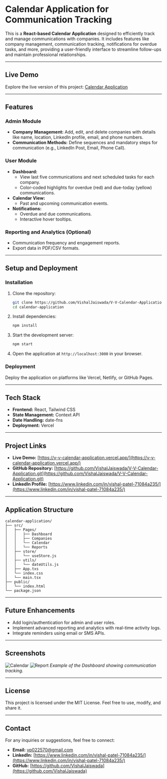 # Calendar Application for Communication Tracking

This is a **React-based Calendar Application** designed to efficiently track and manage communications with companies. It includes features like company management, communication tracking, notifications for overdue tasks, and more, providing a user-friendly interface to streamline follow-ups and maintain professional relationships.

---

## **Live Demo**

Explore the live version of this project: [Calendar Application](https://v-v-calendar-application.vercel.app/)

---

## **Features**

### **Admin Module**
- **Company Management:** Add, edit, and delete companies with details like name, location, LinkedIn profile, email, and phone numbers.
- **Communication Methods:** Define sequences and mandatory steps for communication (e.g., LinkedIn Post, Email, Phone Call).

### **User Module**
- **Dashboard:**
  - View last five communications and next scheduled tasks for each company.
  - Color-coded highlights for overdue (red) and due-today (yellow) communications.
- **Calendar View:**
  - Past and upcoming communication events.
- **Notifications:**
  - Overdue and due communications.
  - Interactive hover tooltips.

### **Reporting and Analytics (Optional)**
- Communication frequency and engagement reports.
- Export data in PDF/CSV formats.

---

## **Setup and Deployment**


### Installation

1. Clone the repository:
   ```bash
   git clone https://github.com/VishalJaiswada/V-V-Calendar-Application.git
   cd calendar-application
   ```

2. Install dependencies:
   ```bash
   npm install
   ```

3. Start the development server:
   ```bash
   npm start
   ```

4. Open the application at `http://localhost:3000` in your browser.

### Deployment

Deploy the application on platforms like Vercel, Netlify, or GitHub Pages.

---

## **Tech Stack**

- **Frontend:** React, Tailwind CSS
- **State Management:** Context API
- **Date Handling:** date-fns
- **Deployment:** Vercel

---

## **Project Links**

- **Live Demo:** [https://v-v-calendar-application.vercel.app/](https://v-v-calendar-application.vercel.app/)
- **GitHub Repository:** [https://github.com/VishalJaiswada/V-V-Calendar-Application.git](https://github.com/VishalJaiswada/V-V-Calendar-Application.git)
- **LinkedIn Profile:** [https://www.linkedin.com/in/vishal-patel-71084a235/](https://www.linkedin.com/in/vishal-patel-71084a235/)

---

## **Application Structure**

```
calendar-application/
├── src/
│   ├── Pages/
│   │   ├── Dashboard
│   │   ├── Companies
│   │   └── Calendar
│   │   └── Reports
│   ├── store/
│   │   └── useStore.js
│   ├── utils/
│   │   └── dateUtils.js
│   ├── App.txs
│   └── index.css
│   └── main.tsx
├── public/
│   └── index.html
└── package.json
```

---

## **Future Enhancements**

- Add login/authentication for admin and user roles.
- Implement advanced reporting and analytics with real-time activity logs.
- Integrate reminders using email or SMS APIs.

---

## **Screenshots**

![Calendar](https://v-v-calendar-application.vercel.app/)
![Report](https://v-v-calendar-application.vercel.app/)
*Example of the Dashboard showing communication tracking.*

---

## **License**

This project is licensed under the MIT License. Feel free to use, modify, and share it.

---

## **Contact**

For any inquiries or suggestions, feel free to connect:

- **Email:** vp022570@gmail.com
- **LinkedIn:** [https://www.linkedin.com/in/vishal-patel-71084a235/](https://www.linkedin.com/in/vishal-patel-71084a235/)
- **GitHub:** [https://github.com/VishalJaiswada](https://github.com/VishalJaiswada)
